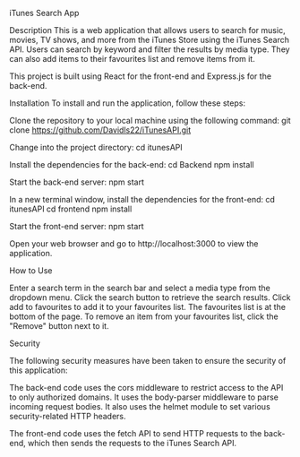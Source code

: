 
iTunes Search App

Description
This is a web application that allows users to search for music, movies, TV shows, and more from the iTunes Store using the iTunes Search API. Users can search by keyword and filter the results by media type. They can also add items to their favourites list and remove items from it.

This project is built using React for the front-end and Express.js for the back-end.

Installation
To install and run the application, follow these steps:

Clone the repository to your local machine using the following command:
git clone https://github.com/Davidls22/iTunesAPI.git

Change into the project directory:
cd itunesAPI

Install the dependencies for the back-end:
cd Backend
npm install

Start the back-end server:
npm start

In a new terminal window, install the dependencies for the front-end:
cd itunesAPI
cd frontend
npm install

Start the front-end server:
npm start

Open your web browser and go to http://localhost:3000 to view the application.


How to Use

Enter a search term in the search bar and select a media type from the dropdown menu.
Click the search button to retrieve the search results.
Click add to favourites to add it to your favourites list.
The favourites list is at the bottom of the page.
To remove an item from your favourites list, click the "Remove" button next to it.

Security

The following security measures have been taken to ensure the security of this application:

The back-end code uses the cors middleware to restrict access to the API to only authorized domains.
It uses the body-parser middleware to parse incoming request bodies.
It also uses the helmet module to set various security-related HTTP headers.

The front-end code uses the fetch API to send HTTP requests to the back-end, which then sends the requests to the iTunes Search API. 
